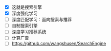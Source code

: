 - [x] 这就是搜索引擎
- [x] 深度强化学习
- [ ] 深度匹配学习：面向搜索与推荐
- [ ] 自制搜索引擎
- [ ] 深度学习推荐系统
- [ ] 计算广告
- [ ] https://github.com/wangshusen/SearchEngine
